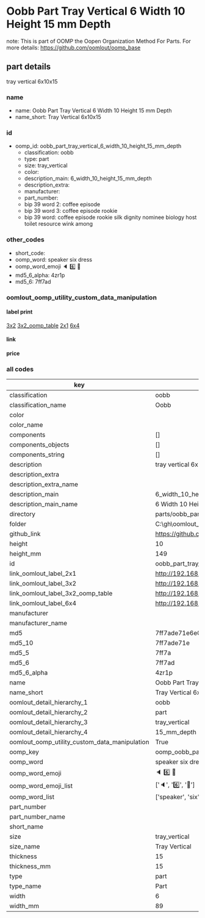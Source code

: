 # Oobb Part Tray Vertical 6 Width 10 Height 15 mm Depth  

note: This is part of OOMP the Oopen Organization Method For Parts. For more details: https://github.com/oomlout/oomp_base

##  part details
  



tray vertical 6x10x15



### name
* name: Oobb Part Tray Vertical 6 Width 10 Height 15 mm Depth
* name_short: Tray Vertical 6x10x15 
### id
* oomp_id: oobb_part_tray_vertical_6_width_10_height_15_mm_depth
  * classification: oobb
  * type: part
  * size: tray_vertical
  * color: 
  * description_main: 6_width_10_height_15_mm_depth
  * description_extra: 
  * manufacturer: 
  * part_number: 
  * bip 39 word 2: coffee episode
  * bip 39 word 3: coffee episode rookie
  * bip 39 word: coffee episode rookie silk dignity nominee biology host toilet resource wink among

### other_codes
* short_code: 
* oomp_word: speaker six dress
* oomp_word_emoji :speaker: :six: :dress:
* md5_6_alpha: 4zr1p
* md5_6: 7ff7ad






### oomlout_oomp_utility_custom_data_manipulation
#### label print
[3x2](http://192.168.1.245:1112/?label=oomp%204zr1p)
[3x2_oomp_table](http://192.168.1.108:1112/?label=oomp%204zr1p)
[2x1](http://192.168.1.242:1112/?label=oomp%204zr1p)
[6x4](http://192.168.1.55:1112/?label=oomp%204zr1p)    

#### link

                              

#### price







### all codes 
| key | value |  
| --- | --- |  
| classification | oobb |  
| classification_name | Oobb |  
| color |  |  
| color_name |  |  
| components | [] |  
| components_objects | [] |  
| components_string | [] |  
| description | tray vertical 6x10x15 |  
| description_extra |  |  
| description_extra_name |  |  
| description_main | 6_width_10_height_15_mm_depth |  
| description_main_name | 6 Width 10 Height 15 mm Depth |  
| directory | parts/oobb_part_tray_vertical_6_width_10_height_15_mm_depth |  
| folder | C:\gh\oomlout_oobb_version_4_generated_parts\parts\oobb_part_tray_vertical_6_width_10_height_15_mm_depth |  
| github_link | https://github.com/oomlout/oomlout_oomp_part_src/tree/main/parts/oobb_part_tray_vertical_6_width_10_height_15_mm_depth |  
| height | 10 |  
| height_mm | 149 |  
| id | oobb_part_tray_vertical_6_width_10_height_15_mm_depth |  
| link_oomlout_label_2x1 | http://192.168.1.242:1112/?label=oomp%204zr1p |  
| link_oomlout_label_3x2 | http://192.168.1.245:1112/?label=oomp%204zr1p |  
| link_oomlout_label_3x2_oomp_table | http://192.168.1.108:1112/?label=oomp%204zr1p |  
| link_oomlout_label_6x4 | http://192.168.1.55:1112/?label=oomp%204zr1p |  
| manufacturer |  |  
| manufacturer_name |  |  
| md5 | 7ff7ade71e6e02ce579f0c897792f969 |  
| md5_10 | 7ff7ade71e |  
| md5_5 | 7ff7a |  
| md5_6 | 7ff7ad |  
| md5_6_alpha | 4zr1p |  
| name | Oobb Part Tray Vertical 6 Width 10 Height 15 mm Depth |  
| name_short | Tray Vertical 6x10x15  |  
| oomlout_detail_hierarchy_1 | oobb |  
| oomlout_detail_hierarchy_2 | part |  
| oomlout_detail_hierarchy_3 | tray_vertical |  
| oomlout_detail_hierarchy_4 | 15_mm_depth |  
| oomlout_oomp_utility_custom_data_manipulation | True |  
| oomp_key | oomp_oobb_part_tray_vertical_6_width_10_height_15_mm_depth |  
| oomp_word | speaker six dress |  
| oomp_word_emoji | :speaker: :six: :dress: |  
| oomp_word_emoji_list | [':speaker:', ':six:', ':dress:'] |  
| oomp_word_list | ['speaker', 'six', 'dress'] |  
| part_number |  |  
| part_number_name |  |  
| short_name |  |  
| size | tray_vertical |  
| size_name | Tray Vertical |  
| thickness | 15 |  
| thickness_mm | 15 |  
| type | part |  
| type_name | Part |  
| width | 6 |  
| width_mm | 89 |  
